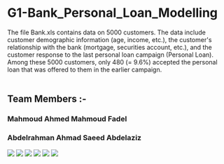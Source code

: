 # G1-Bank_Personal_Loan_Modelling
The file Bank.xls contains data on 5000 customers. The data include customer demographic information (age, income, etc.), the customer's relationship with the bank (mortgage, securities account, etc.), and the customer response to the last personal loan campaign (Personal Loan). Among these 5000 customers, only 480 (= 9.6%) accepted the personal loan that was offered to them in the earlier campaign. <br />
<br />
## Team Members :- <br />
### Mahmoud Ahmed Mahmoud Fadel <br />
### Abdelrahman Ahmad Saeed Abdelaziz <br />

 ![](https://github.com/Dash-Projects-ITI-NasrCity-Group1-9/G1-Bank_Personal_Loan_Modelling/blob/main/Untitled.png)
 ![]([https://github.com/Dash-Projects-ITI-NasrCity-Group1-9/G1-Bank_Personal_Loan_Modelling/blob/main/Untitled1.png)
 ![]([https://github.com/Dash-Projects-ITI-NasrCity-Group1-9/G1-Bank_Personal_Loan_Modelling/blob/main/Untitled2.png)
 ![]([https://github.com/Dash-Projects-ITI-NasrCity-Group1-9/G1-Bank_Personal_Loan_Modelling/blob/main/Untitled3.png)
 ![](https://github.com/Dash-Projects-ITI-NasrCity-Group1-9/G1-Bank_Personal_Loan_Modelling/blob/main/Untitled4.png)
 ![]([https://github.com/Dash-Projects-ITI-NasrCity-Group1-9/G1-Bank_Personal_Loan_Modelling/blob/main/Untitled5.png)
